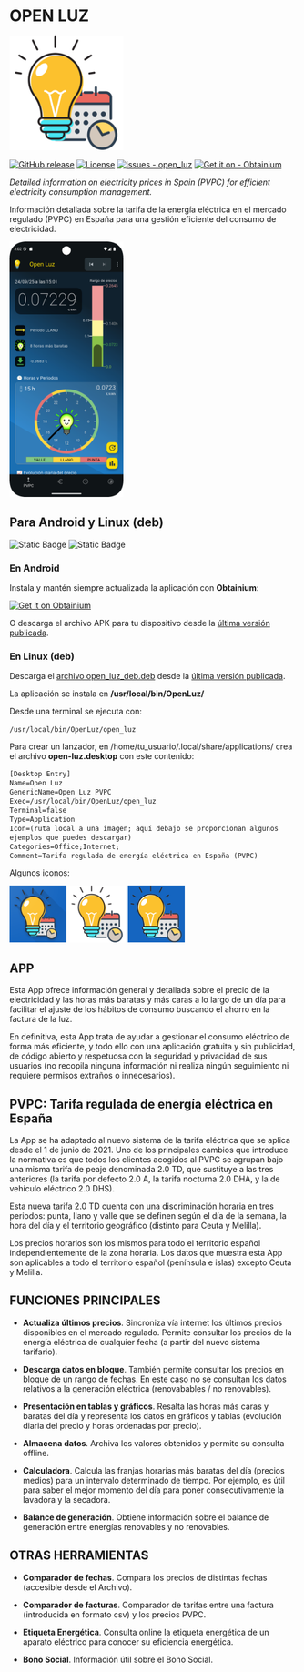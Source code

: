 # OPEN LUZ

<img src="https://github.com/Webierta/open_luz/blob/main/assets/icon/ic_foreground.png?raw=true" width="200" alt="icon">

[![GitHub release](https://img.shields.io/github/release/Webierta/open_luz?include_prereleases=&sort=semver&color=blue)](https://github.com/Webierta/open_luz/releases/)
[![License](https://img.shields.io/badge/License-GPL--3.0-blue)](https://github.com/Webierta/open_luz/blob/main/LICENSE)
[![issues - open_luz](https://img.shields.io/github/issues/Webierta/open_luz)](https://github.com/Webierta/open_luz/issues)
[![Get it on - Obtainium](https://img.shields.io/badge/Get_it_on-Obtainium-2ea44f?logo=Obtainium)](https://apps.obtainium.imranr.dev/redirect?r=obtainium://app/%7B%22id%22%3A%22com.github.webierta.open_luz.open_luz%22%2C%22url%22%3A%22https%3A%2F%2Fgithub.com%2FWebierta%2Fopen_luz%22%2C%22author%22%3A%22Webierta%22%2C%22name%22%3A%22Open%20Luz%22%2C%22preferredApkIndex%22%3A0%2C%22additionalSettings%22%3A%22%7B%5C%22includePrereleases%5C%22%3Afalse%2C%5C%22fallbackToOlderReleases%5C%22%3Atrue%2C%5C%22filterReleaseTitlesByRegEx%5C%22%3A%5C%22%5C%22%2C%5C%22filterReleaseNotesByRegEx%5C%22%3A%5C%22%5C%22%2C%5C%22verifyLatestTag%5C%22%3Afalse%2C%5C%22sortMethodChoice%5C%22%3A%5C%22date%5C%22%2C%5C%22useLatestAssetDateAsReleaseDate%5C%22%3Afalse%2C%5C%22releaseTitleAsVersion%5C%22%3Afalse%2C%5C%22trackOnly%5C%22%3Afalse%2C%5C%22versionExtractionRegEx%5C%22%3A%5C%22%5C%22%2C%5C%22matchGroupToUse%5C%22%3A%5C%22%5C%22%2C%5C%22versionDetection%5C%22%3Atrue%2C%5C%22releaseDateAsVersion%5C%22%3Afalse%2C%5C%22useVersionCodeAsOSVersion%5C%22%3Afalse%2C%5C%22apkFilterRegEx%5C%22%3A%5C%22%5C%22%2C%5C%22invertAPKFilter%5C%22%3Afalse%2C%5C%22autoApkFilterByArch%5C%22%3Atrue%2C%5C%22appName%5C%22%3A%5C%22%5C%22%2C%5C%22appAuthor%5C%22%3A%5C%22%5C%22%2C%5C%22shizukuPretendToBeGooglePlay%5C%22%3Afalse%2C%5C%22allowInsecure%5C%22%3Afalse%2C%5C%22exemptFromBackgroundUpdates%5C%22%3Afalse%2C%5C%22skipUpdateNotifications%5C%22%3Afalse%2C%5C%22about%5C%22%3A%5C%22%5C%22%2C%5C%22refreshBeforeDownload%5C%22%3Afalse%2C%5C%22github-creds%5C%22%3A%5C%22%5C%22%2C%5C%22GHReqPrefix%5C%22%3A%5C%22%5C%22%7D%22%2C%22overrideSource%22%3A%22GitHub%22%7D)

*Detailed information on electricity prices in Spain (PVPC) for efficient electricity consumption management.*

Información detallada sobre la tarifa de la energía eléctrica en el mercado regulado (PVPC) en España para una gestión eficiente del consumo de electricidad.

<img src="https://github.com/Webierta/open_luz/blob/main/fastlane/metadata/android/en-US/images/phoneScreenshots/screenshot1.png" width="200" alt="screenshot">

## Para Android y Linux (deb)

![Static Badge](https://img.shields.io/badge/platform-android-orange?logo=android)
![Static Badge](https://img.shields.io/badge/platform-debian-orange?logo=debian)

### En Android

Instala y mantén siempre actualizada la aplicación con **Obtainium**:

<a href="https://apps.obtainium.imranr.dev/redirect?r=obtainium://app/%7B%22id%22%3A%22com.github.webierta.open_luz.open_luz%22%2C%22url%22%3A%22https%3A%2F%2Fgithub.com%2FWebierta%2Fopen_luz%22%2C%22author%22%3A%22Webierta%22%2C%22name%22%3A%22Open%20Luz%22%2C%22preferredApkIndex%22%3A0%2C%22additionalSettings%22%3A%22%7B%5C%22includePrereleases%5C%22%3Afalse%2C%5C%22fallbackToOlderReleases%5C%22%3Atrue%2C%5C%22filterReleaseTitlesByRegEx%5C%22%3A%5C%22%5C%22%2C%5C%22filterReleaseNotesByRegEx%5C%22%3A%5C%22%5C%22%2C%5C%22verifyLatestTag%5C%22%3Afalse%2C%5C%22sortMethodChoice%5C%22%3A%5C%22date%5C%22%2C%5C%22useLatestAssetDateAsReleaseDate%5C%22%3Afalse%2C%5C%22releaseTitleAsVersion%5C%22%3Afalse%2C%5C%22trackOnly%5C%22%3Afalse%2C%5C%22versionExtractionRegEx%5C%22%3A%5C%22%5C%22%2C%5C%22matchGroupToUse%5C%22%3A%5C%22%5C%22%2C%5C%22versionDetection%5C%22%3Atrue%2C%5C%22releaseDateAsVersion%5C%22%3Afalse%2C%5C%22useVersionCodeAsOSVersion%5C%22%3Afalse%2C%5C%22apkFilterRegEx%5C%22%3A%5C%22%5C%22%2C%5C%22invertAPKFilter%5C%22%3Afalse%2C%5C%22autoApkFilterByArch%5C%22%3Atrue%2C%5C%22appName%5C%22%3A%5C%22%5C%22%2C%5C%22appAuthor%5C%22%3A%5C%22%5C%22%2C%5C%22shizukuPretendToBeGooglePlay%5C%22%3Afalse%2C%5C%22allowInsecure%5C%22%3Afalse%2C%5C%22exemptFromBackgroundUpdates%5C%22%3Afalse%2C%5C%22skipUpdateNotifications%5C%22%3Afalse%2C%5C%22about%5C%22%3A%5C%22%5C%22%2C%5C%22refreshBeforeDownload%5C%22%3Afalse%2C%5C%22github-creds%5C%22%3A%5C%22%5C%22%2C%5C%22GHReqPrefix%5C%22%3A%5C%22%5C%22%7D%22%2C%22overrideSource%22%3A%22GitHub%22%7D"><img src="https://raw.githubusercontent.com/ImranR98/Obtainium/main/assets/graphics/badge_obtainium.png" width="200" alt="Get it on Obtainium"></a>

O descarga el archivo APK para tu dispositivo desde la [última versión publicada](https://github.com/Webierta/open_luz/releases).

### En Linux (deb)

Descarga el [archivo open_luz_deb.deb](https://github.com/Webierta/open_luz/releases/latest/download/open_luz_deb.deb) desde la [última versión publicada](https://github.com/Webierta/open_luz/releases). 

La aplicación se instala en **/usr/local/bin/OpenLuz/**

Desde una terminal se ejecuta con:

`/usr/local/bin/OpenLuz/open_luz`

Para crear un lanzador, en /home/tu_usuario/.local/share/applications/ crea el archivo **open-luz.desktop** con este contenido:

~~~
[Desktop Entry]
Name=Open Luz
GenericName=Open Luz PVPC
Exec=/usr/local/bin/OpenLuz/open_luz
Terminal=false
Type=Application
Icon=(ruta local a una imagen; aquí debajo se proporcionan algunos ejemplos que puedes descargar)
Categories=Office;Internet;
Comment=Tarifa regulada de energía eléctrica en España (PVPC)
~~~

Algunos iconos:

<img src="https://github.com/Webierta/open_luz/blob/main/fastlane/metadata/android/en-US/images/icon.png?raw=true" width="100" alt="icono 1"> <img src="https://github.com/Webierta/open_luz/blob/main/assets/icon/ic_foreground.png?raw=true" width="100" alt="icono 2"> <img src="https://github.com/Webierta/open_luz/blob/main/assets/icon/pvpc_ios.png?raw=true" width="100" alt="icono 3">

## APP

Esta App ofrece información general y detallada sobre el precio de la electricidad y las horas más baratas y más caras a lo largo de un día para facilitar el ajuste de los hábitos de consumo buscando el ahorro en la factura de la luz.

En definitiva, esta App trata de ayudar a gestionar el consumo eléctrico de forma más eficiente, y todo ello con una aplicación gratuita y sin publicidad, de código abierto y respetuosa con la seguridad y privacidad de sus usuarios (no recopila ninguna información ni realiza ningún seguimiento ni requiere permisos extraños o innecesarios).

## PVPC: Tarifa regulada de energía eléctrica en España

La App se ha adaptado al nuevo sistema de la tarifa eléctrica que se aplica desde el 1 de junio de 2021. Uno de los principales cambios que introduce la normativa es que todos los clientes acogidos al PVPC se agrupan bajo una misma tarifa de peaje denominada 2.0 TD, que sustituye a las tres anteriores (la tarifa por defecto 2.0 A, la tarifa nocturna 2.0 DHA, y la de vehículo eléctrico 2.0 DHS).

Esta nueva tarifa 2.0 TD cuenta con una discriminación horaria en tres periodos: punta, llano y valle que se definen según el día de la semana, la hora del día y el territorio geográfico (distinto para Ceuta y Melilla).

Los precios horarios son los mismos para todo el territorio español independientemente de la zona horaria. Los datos que muestra esta App son aplicables a todo el territorio español (península e islas) excepto Ceuta y Melilla.

## FUNCIONES PRINCIPALES

- **Actualiza últimos precios**. Sincroniza vía internet los últimos precios disponibles en el mercado regulado. Permite consultar los precios de la energía eléctrica de cualquier fecha (a partir del nuevo sistema tarifario).

- **Descarga datos en bloque**. También permite consultar los precios en bloque de un rango de fechas. En este caso no se consultan los datos relativos a la generación eléctrica (renovabables / no renovables).

- **Presentación en tablas y gráficos**. Resalta las horas más caras y baratas del día y representa los datos en gráficos y tablas (evolución diaria del precio y horas ordenadas por precio).

- **Almacena datos**. Archiva los valores obtenidos y permite su consulta offline.

- **Calculadora**. Calcula las franjas horarias más baratas del día (precios medios) para un intervalo determinado de tiempo. Por ejemplo, es útil para saber el mejor momento del día para poner consecutivamente la lavadora y la secadora.

- **Balance de generación**. Obtiene información sobre el balance de generación entre energías renovables y no renovables.

## OTRAS HERRAMIENTAS

- **Comparador de fechas**. Compara los precios de distintas fechas (accesible desde el Archivo).

- **Comparador de facturas**. Comparador de tarifas entre una factura (introducida en formato csv) y los precios PVPC.

- **Etiqueta Energética**. Consulta online la etiqueta energética de un aparato eléctrico para conocer su eficiencia energética.

- **Bono Social**. Información útil sobre el Bono Social.

